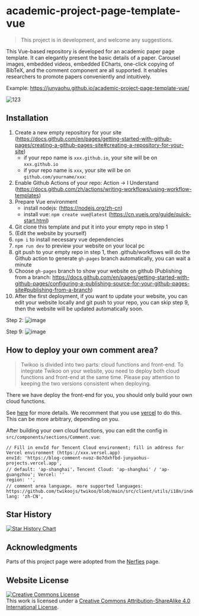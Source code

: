 # academic-project-page-template-vue

> This project is in development, and welcome any suggestions.

This Vue-based repository is developed for an academic paper page template. It can elegantly present the basic details of a paper. Carousel images, embedded videos, embedded ECharts, one-click copying of BibTeX, and the comment component are all supported. It enables researchers to promote papers conveniently and intuitively. 

Example: https://junyaohu.github.io/academic-project-page-template-vue/

![123](https://github.com/user-attachments/assets/0432d357-7bed-4c48-b846-80e4cfa56f12)

## Installation

1. Create a new empty repository for your site (https://docs.github.com/en/pages/getting-started-with-github-pages/creating-a-github-pages-site#creating-a-repository-for-your-site)
   - if your repo name is `xxx.github.io`, your site will be on `xxx.github.io`
   - if your repo name is `xxx`, your site will be on `github.com/yourname/xxx`: 
2. Enable Github Actions of your repo: Action -> I Understand (https://docs.github.com/zh/actions/writing-workflows/using-workflow-templates)
3. Prepare Vue environment
    - install nodejs: (https://nodejs.org/zh-cn)
    - install vue: `npm create vue@latest` (https://cn.vuejs.org/guide/quick-start.html)
4. Git clone this template and put it into your empty repo in step 1
5. (Edit the website by yourself)
6. `npm i` to install necessary vue dependencies 
7. `npm run dev` to preview your website on your local pc
8. git push to your empty repo in step 1, then .github/workflows will do the Github action to generate `gh-pages` branch automatically, you can wait a minute
9. Choose `gh-pages` branch to show your website on github (Publishing from a branch: https://docs.github.com/en/pages/getting-started-with-github-pages/configuring-a-publishing-source-for-your-github-pages-site#publishing-from-a-branch)
10. After the first deployment, if you want to update your website, you can edit your website locally and git push to your repo, you can skip step 9, then the website will be updated automatically soon.

Step 2:
![image](https://github.com/user-attachments/assets/d1d42f31-878f-4815-8e36-1278a197d8eb)

Step 9: 
![image](https://github.com/user-attachments/assets/c0d7198f-6254-48e7-bc23-924ce065eb53)

## How to deploy your own comment area?

> Twikoo is divided into two parts: cloud functions and front-end. To integrate Twikoo on your website, you need to deploy both cloud functions and front-end at the same time. Please pay attention to keeping the two versions consistent when deploying.

There we have deploy the front-end for you, you should only build your own cloud functions.

See [here](https://twikoo.js.org/backend.html) for more details. We recomment that you use [vercel](https://twikoo.js.org/backend.html#vercel-%E9%83%A8%E7%BD%B2) to do this. This can be more arbitrary, depending on you.

After building your own cloud functions, you can edit the config in `src/components/sections/Comment.vue`:

```
// Fill in envId for Tencent Cloud environment; fill in address for Vercel environment (https://xxx.versel.app)
envId: 'https://blog-comment-nvoz-8o7dxhfbd-junyaohus-projects.vercel.app', 
// default: 'ap-shanghai'，Tencent Cloud: 'ap-shanghai' / 'ap-guangzhou'; Vercel: ''
region: '', 
// comment area language， more supported languages: https://github.com/twikoojs/twikoo/blob/main/src/client/utils/i18n/index.js
lang: 'zh-CN',
```

## Star History

[![Star History Chart](https://api.star-history.com/svg?repos=JunyaoHu/academic-project-page-template-vue&type=Date)](https://star-history.com/#JunyaoHu/academic-project-page-template-vue&Date)

## Acknowledgments
Parts of this project page were adopted from the [Nerfies](https://nerfies.github.io/) page.

## Website License
<a rel="license" href="http://creativecommons.org/licenses/by-sa/4.0/"><img alt="Creative Commons License" style="border-width:0" src="https://i.creativecommons.org/l/by-sa/4.0/88x31.png" /></a><br />This work is licensed under a <a rel="license" href="http://creativecommons.org/licenses/by-sa/4.0/">Creative Commons Attribution-ShareAlike 4.0 International License</a>.
